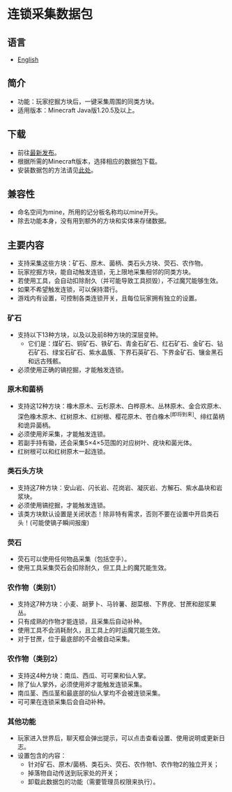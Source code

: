 # 连锁采集数据包

## 语言
* [English](README.md)

## 简介
* 功能：玩家挖掘方块后，一键采集周围的同类方块。
* 适用版本：Minecraft Java版1.20.5及以上。

## 下载
* 前往[最新发布](https://github.com/cxc81/chain-mining/releases/latest)。
* 根据所需的Minecraft版本，选择相应的数据包下载。
* 安装数据包的方法请见[此处](https://zh.minecraft.wiki/w/Tutorial:%E5%AE%89%E8%A3%85%E6%95%B0%E6%8D%AE%E5%8C%85)。

## 兼容性
* 命名空间为mine，所用的记分板名称均以mine开头。
* 除去功能本身，没有用到额外的方块和实体来存储数据。

## 主要内容
* 支持采集这些方块：矿石、原木、菌柄、类石头方块、荧石、农作物。
* 玩家挖掘方块，能自动触发连锁，无上限地采集相邻的同类方块。
* 若使用工具，会自动扣除耐久（并可能导致工具损毁），不过魔咒能够生效。
* 如果不希望触发连锁，可以保持潜行。
* 游戏内有设置，可控制各类连锁开关，且每位玩家拥有独立的设置。

### 矿石
* 支持以下13种方块，以及以及前8种方块的深层变种。
    - 它们是：煤矿石、铜矿石、铁矿石、青金石矿石、红石矿石、金矿石、钻石矿石、绿宝石矿石、紫水晶簇、下界石英矿石、下界金矿石、镶金黑石和远古残骸。
* 必须使用正确的镐挖掘，才能触发连锁。

### 原木和菌柄
* 支持这12种方块：橡木原木、云杉原木、白桦原木、丛林原木、金合欢原木、深色橡木原木、红树原木、红树根、樱花原木、苍白橡木<sup>[即将到来]</sup>、绯红菌柄和诡异菌柄。
* 必须使用斧采集，才能触发连锁。
* 若副手持有锄，还会采集5×4×5范围的对应树叶、疣块和菌光体。
* 红树根可以和红树原木一起连锁。

### 类石头方块
* 支持这7种方块：安山岩、闪长岩、花岗岩、凝灰岩、方解石、紫水晶块和岩浆块。
* 必须使用镐挖掘，才能触发连锁。
* 该类方块默认设置是关闭状态！除非特有需求，否则不要在设置中开启类石头！(可能使镐子瞬间报废)

### 荧石
* 荧石可以使用任何物品采集（包括空手）。
* 使用工具采集荧石会扣除耐久，但工具上的魔咒能生效。

### 农作物（类别1）
* 支持这7种方块：小麦、胡萝卜、马铃薯、甜菜根、下界疣、甘蔗和甜浆果丛。
* 只有成熟的作物才能连锁，且采集后自动补种。
* 使用工具不会消耗耐久，且工具上的时运魔咒能生效。
* 对于甘蔗，位于最底部的不会被自动采集。

### 农作物（类别2）
* 支持这4种方块：南瓜、西瓜、可可果和仙人掌。
* 除了仙人掌外，必须使用斧才能触发连锁采集。
* 南瓜茎、西瓜茎和最底部的仙人掌均不会被连锁采集。
* 可可果在连锁采集后会自动补种。

### 其他功能
* 玩家进入世界后，聊天框会弹出提示，可以点击查看设置、使用说明或更新日志。
* 设置包含的内容：
    - 针对矿石、原木/菌柄、类石头、荧石、农作物1、农作物2的独立开关；
    - 掉落物自动传送到玩家处的开关；
    - 卸载此数据包的功能（需要管理员权限来执行）。
